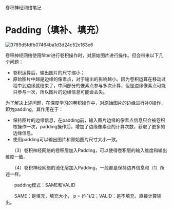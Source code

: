 卷积神经网络笔记
# Padding（填补、填充）  
![3789d5fdfb07464ba1d3d24c52e163e6](https://user-images.githubusercontent.com/45502587/182561318-2e7b3850-6dac-41b1-8b22-8e9b44c7c3fe.gif)

卷积神经网络使用filter进行卷积操作时，对原始图片进行操作。但会带来以下几个问题：  
- 卷积运算后，输出图片的尺寸缩小；  
- 原始图片中越是边缘的像素点，对于输出的影响越小。因为卷积运算在移动过程中到边缘就结束了，中间部分的像素点参与多次计算，但是边缘像素点可能只参与一次，所以图片的边缘信息可能会丢失。  

为了解决上述问题，在深度学习的卷积操作中，对原始图片的边缘进行补0操作，即为padding。其作用在于：
- 保持图片的边缘信息，在padding前，输入图片边缘的像素点信息只会被卷积核操作一次，padding操作后，增加了边缘像素点的计算次数，获取了更多的边缘信息。
- 使用padding可以输出图片和原始图片尺寸大小一致。

　　（3）卷积神经网络的卷积层加入Padding，可以使得卷积层的输入维度和输出维度一致。

　　（4）卷积神经网络的池化层加入Padding，一般都是保持边界信息和（1）所述一样。

　　padding模式：SAME和VALID

　　SAME：是填充，填充大小， p = (f-1)/2；VALID：是不填充，直接计算输出。
